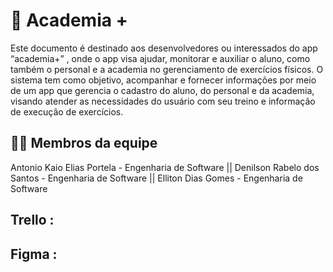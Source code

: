 # :checkered_flag: Academia +

Este documento é destinado aos desenvolvedores ou interessados do app “academia+” , onde o app visa ajudar, monitorar e auxiliar o aluno, como também o personal e a academia no gerenciamento de exercícios físicos. O sistema tem como objetivo, acompanhar e fornecer informações por meio de um app que gerencia o cadastro do aluno, do personal e da academia, visando atender as necessidades do usuário com seu treino e informação de execução de exercícios.
## :technologist: Membros da equipe

Antonio Kaio Elias Portela - Engenharia de Software || 
Denilson Rabelo dos Santos - Engenharia de Software ||
Elliton Dias Gomes - Engenharia de Software 


##  Trello : 

##  Figma : 
